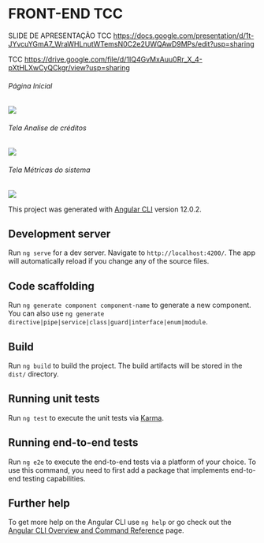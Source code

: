 # FRONT-END TCC

SLIDE DE APRESENTAÇÃO TCC
https://docs.google.com/presentation/d/1t-JYvcuYGmA7_WraWHLnutWTemsN0C2e2UWQAwD9MPs/edit?usp=sharing

TCC
https://drive.google.com/file/d/1IQ4GvMxAuu0Rr_X_4-pXtHLXwCyQCkgr/view?usp=sharing

<h6>Página Inicial</h6>
<img src="https://docs.google.com/uc?id=121tWMfO7PrtXXx7fD_cH9-00vNLG77O-">

<h6>Tela Analise de créditos</h6>
<img src="https://docs.google.com/uc?id=1dsKkY-eCmrrLzohVcjRO1cQJ46Ype5MD">

<h6>Tela Métricas do sistema</h6>
<img src="https://docs.google.com/uc?id=13ITZkPxXoEazFUe_p877hWec_JOeNcpM">


This project was generated with [Angular CLI](https://github.com/angular/angular-cli) version 12.0.2.

## Development server

Run `ng serve` for a dev server. Navigate to `http://localhost:4200/`. The app will automatically reload if you change any of the source files.

## Code scaffolding

Run `ng generate component component-name` to generate a new component. You can also use `ng generate directive|pipe|service|class|guard|interface|enum|module`.

## Build

Run `ng build` to build the project. The build artifacts will be stored in the `dist/` directory.

## Running unit tests

Run `ng test` to execute the unit tests via [Karma](https://karma-runner.github.io).

## Running end-to-end tests

Run `ng e2e` to execute the end-to-end tests via a platform of your choice. To use this command, you need to first add a package that implements end-to-end testing capabilities.

## Further help

To get more help on the Angular CLI use `ng help` or go check out the [Angular CLI Overview and Command Reference](https://angular.io/cli) page.
